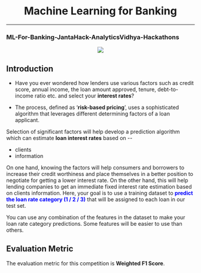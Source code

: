 # <center> <center>Machine Learning for Banking</center>
  _______

### ML-For-Banking-JantaHack-AnalyticsVidhya-Hackathons

<center><img src="https://raw.githubusercontent.com/AIVenture0/ML-For-Banking-JantaHack-AnalyticsVidhya-Hackathons---110th-Rank/master/hackathon_image.png"/></center>

## Introduction

- Have you ever wondered how lenders use various factors such as credit score, annual income, the loan amount approved, tenure, debt-to-income ratio etc. and select your __interest rates__? 

- The process, defined as ‘__risk-based pricing__’, uses a sophisticated algorithm that leverages different determining factors of a loan applicant. 

Selection of significant factors will help develop a prediction algorithm which can estimate __loan interest rates__ based on --
- clients
- information

On one hand, knowing the factors will help consumers and borrowers to increase their credit worthiness and place themselves in a better position to negotiate for getting a lower interest rate. On the other hand, this will help lending companies to get an immediate fixed interest rate estimation based on clients information. Here, your goal is to use a training dataset to <font color='blue'>__predict the loan rate category (1 / 2 / 3)__</font> that will be assigned to each loan in our test set.

You can use any combination of the features in the dataset to make your loan rate category predictions. Some features will be easier to use than others.

## Evaluation Metric

The evaluation metric for this competition is __Weighted F1 Score__.
